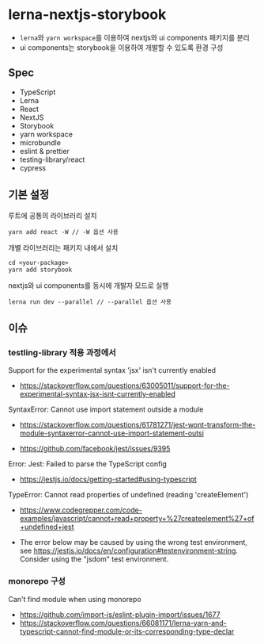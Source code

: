 # lerna-nextjs-storybook

- `lerna`와 `yarn workspace`를 이용하여 nextjs와 ui components 패키지를 분리
- ui components는 storybook을 이용하여 개발할 수 있도록 환경 구성

## Spec

- TypeScript
- Lerna
- React
- NextJS
- Storybook
- yarn workspace
- microbundle
- eslint & prettier
- testing-library/react
- cypress

## 기본 설정

루트에 공통의 라이브러리 설치

```console
yarn add react -W // -W 옵션 사용
```

개별 라이브러리는 패키지 내에서 설치

```console
cd <your-package>
yarn add storybook
```

nextjs와 ui components를 동시에 개발자 모드로 실행

```console
lerna run dev --parallel // --parallel 옵션 사용
```

## 이슈

### testling-library 적용 과정에서

Support for the experimental syntax 'jsx' isn't currently enabled

- https://stackoverflow.com/questions/63005011/support-for-the-experimental-syntax-jsx-isnt-currently-enabled

SyntaxError: Cannot use import statement outside a module

- https://stackoverflow.com/questions/61781271/jest-wont-transform-the-module-syntaxerror-cannot-use-import-statement-outsi

- https://github.com/facebook/jest/issues/9395

Error: Jest: Failed to parse the TypeScript config

- https://jestjs.io/docs/getting-started#using-typescript

TypeError: Cannot read properties of undefined (reading 'createElement')

- https://www.codegrepper.com/code-examples/javascript/cannot+read+property+%27createelement%27+of+undefined+jest

- The error below may be caused by using the wrong test environment, see https://jestjs.io/docs/en/configuration#testenvironment-string.
  Consider using the "jsdom" test environment.

### monorepo 구성

Can't find module when using monorepo

- https://github.com/import-js/eslint-plugin-import/issues/1677
- https://stackoverflow.com/questions/66081171/lerna-yarn-and-typescript-cannot-find-module-or-its-corresponding-type-declar
